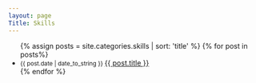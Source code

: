 ```yaml
---
layout: page
Title: Skills
---
```

<ul class="posts">
  {% assign posts = site.categories.skills | sort: 'title' %}
  {% for post in posts%}
  <li>
    <small class="datetime muted" data-time="{{ post.date }}">{{ post.date | date_to_string }} </small>
    <a href="{{ post.url }}">{{ post.title }}</a>
  </li>
  {% endfor %}
</ul>

